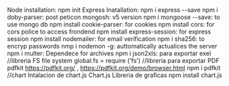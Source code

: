 Node installation: npm init
Express Inatallation: npm i express --save
npm i doby-parser: post peticon 
mongosh: v5 version
npm i mongoose --save: to use mongo db
npm install cookie-parser: for cookies
npm install cors: for cors police to access frondend
npm install express-session: for express session
npm install nodemailer: for email verification
npm i sha256: to encryp passwords
nmp i nodemon -g: auttomatically actualices the server
npm i multer: Dependece for archives
npm i json2xls: para exportar exel 
//libreria FS file system 
global.fs = require ('fs')
//libreria para exportar PDF
pdfkit 
https://pdfkit.org/  , https://pdfkit.org/demo/browser.html
npm i pdfkit
//chart
Intalacion de chart.js
Chart.js Libreria de graficas
npm install chart.js
